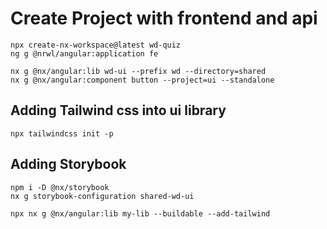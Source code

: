 # Create Project with frontend and api
```
npx create-nx-workspace@latest wd-quiz
ng g @nrwl/angular:application fe

nx g @nx/angular:lib wd-ui --prefix wd --directory=shared
nx g @nx/angular:component button --project=ui --standalone
```

## Adding Tailwind css into ui  library
```
npx tailwindcss init -p
```
## Adding Storybook
```
npm i -D @nx/storybook
nx g storybook-configuration shared-wd-ui

npx nx g @nx/angular:lib my-lib --buildable --add-tailwind
```